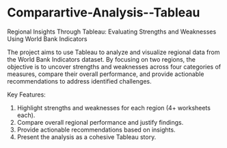 # Comparartive-Analysis--Tableau
Regional Insights Through Tableau: Evaluating Strengths and Weaknesses Using World Bank Indicators

The project aims to use Tableau to analyze and visualize regional data from the World Bank Indicators dataset. By focusing on two regions, the objective is to uncover strengths and weaknesses across four categories of measures, compare their overall performance, and provide actionable recommendations to address identified challenges.

Key Features:

1. Highlight strengths and weaknesses for each region (4+ worksheets each).
2. Compare overall regional performance and justify findings.
3. Provide actionable recommendations based on insights.
4. Present the analysis as a cohesive Tableau story.
